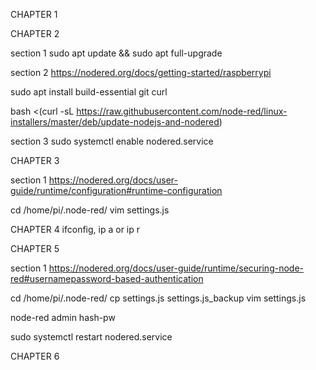 CHAPTER 1

CHAPTER 2

section 1
sudo apt update && sudo apt full-upgrade

section 2
https://nodered.org/docs/getting-started/raspberrypi

sudo apt install build-essential git curl

bash <(curl -sL https://raw.githubusercontent.com/node-red/linux-installers/master/deb/update-nodejs-and-nodered)

section 3
sudo systemctl enable nodered.service

CHAPTER 3

section 1
https://nodered.org/docs/user-guide/runtime/configuration#runtime-configuration

cd /home/pi/.node-red/
vim settings.js

CHAPTER 4
ifconfig, ip a or ip r

CHAPTER 5

section 1
https://nodered.org/docs/user-guide/runtime/securing-node-red#usernamepassword-based-authentication

cd /home/pi/.node-red/
cp settings.js settings.js_backup
vim settings.js

node-red admin hash-pw

sudo systemctl restart nodered.service 

CHAPTER 6
